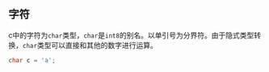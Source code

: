 ## 字符

c中的字符为`char`类型，`char`是`int8`的别名。以单引号为分界符。由于隐式类型转换，`char`类型可以直接和其他的数字进行运算。

```c
char c = 'a';
```


